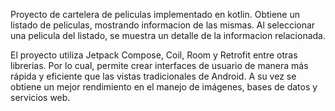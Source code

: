 Proyecto de cartelera de peliculas implementado en kotlin. 
Obtiene un listado de peliculas, mostrando informacion de las mismas. 
Al seleccionar una pelicula del listado, se muestra un detalle de la informacion relacionada.

El proyecto utiliza Jetpack Compose, Coil, Room y Retrofit entre otras librerias. Por lo cual, permite crear interfaces de usuario de manera más rápida y eficiente que las vistas tradicionales de Android. A su vez se obtiene un mejor rendimiento en el manejo de imágenes, bases de datos y servicios web.
